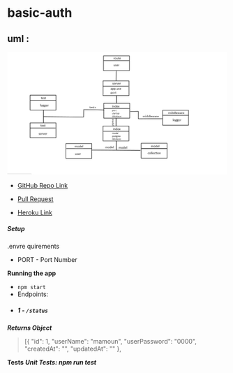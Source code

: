# basic-auth



## uml :

![](uml-lab7.jpg)





* [GitHub Repo Link](https://github.com/MAMOUN-kamal-alshisani/basic-auth)

* [Pull Request](https://github.com/MAMOUN-kamal-alshisani/basic-auth/commit/6c2575a7ea886905634900307c0c7577dec79e48)

* [Heroku Link](https://basic-auth-1.herokuapp.com/AllUsers/) 


##### Setup
.envre quirements
  * PORT - Port Number

**Running the app**
* `npm start`
* Endpoints:
* ##### 1 -  `/status`




***Returns Object***

>[{
"id": 1,
"userName": "mamoun",
"userPassword": "0000",
"createdAt": "",
"updatedAt": ""
},



**Tests**
***Unit Tests: npm run test***
